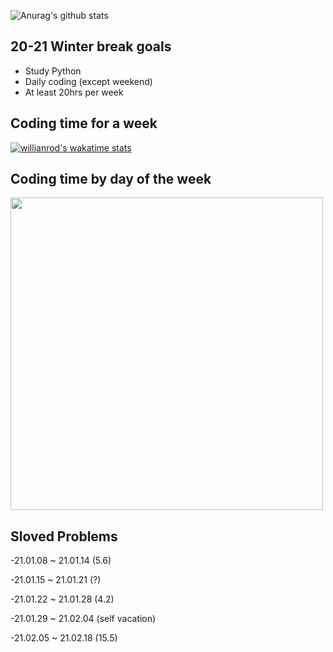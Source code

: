 <!--START_SECTION:waka-->
<!--END_SECTION:waka-->

![Anurag's github stats](https://github-readme-stats.vercel.app/api?username=vinivin153&theme=dark&show_icons=true)

<h2>20-21 Winter break goals</h2>

- Study Python
- Daily coding (except weekend)
- At least 20hrs per week


<h2>Coding time for a week</h2>

[![willianrod's wakatime stats](https://github-readme-stats.vercel.app/api/wakatime?username=vinivin153&v=2)](https://github.com/anuraghazra/github-readme-stats)


<h2>
 Coding time by day of the week
  </h2>

<img src="https://wakatime.com/share/@1a096de6-41e0-4f6f-acda-e037d53dcee6/2577936e-071a-4ae6-a26c-974f6b99f316.svg" width="500">


<h2>
 Sloved Problems
</h2>
 <div>
 <p>-21.01.08 ~ 21.01.14 (5.6)</p>
 <p>-21.01.15 ~ 21.01.21 (?)</p>
 <p>-21.01.22 ~ 21.01.28 (4.2)</p>
 <p>-21.01.29 ~ 21.02.04 (self vacation)</p>
 <p>-21.02.05 ~ 21.02.18 (15.5)</p>
  </div>
